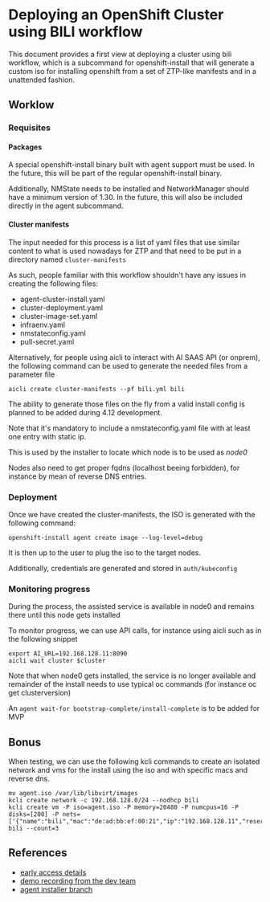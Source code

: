 # **Deploying an OpenShift Cluster using BILI workflow**

This document provides a first view at deploying a cluster using bili workflow, which is a subcommand for openshift-install that will generate a custom iso for installing openshift from a set of ZTP-like manifests and in a unattended fashion.

## **Worklow**

### **Requisites**

#### **Packages**

A special openshift-install binary built with agent support must be used. In the future, this will be part of the regular openshift-install binary.

Additionally, NMState needs to be installed and NetworkManager should have a minimum version of 1.30. In the future, this will also be included directly in the agent subcommand.

#### **Cluster manifests**

The input needed for this process is a list of yaml files that use similar content to what is used nowadays for ZTP and that need to be put in a directory named `cluster-manifests`

As such, people familiar with this workflow shouldn't have any issues in creating the following files:

- agent-cluster-install.yaml
- cluster-deployment.yaml
- cluster-image-set.yaml
- infraenv.yaml
- nmstateconfig.yaml
- pull-secret.yaml

Alternatively, for people using aicli to interact with AI SAAS API (or onprem), the following command can be used to generate the needed files from a parameter file

```
aicli create cluster-manifests --pf bili.yml bili
```

The ability to generate those files on the fly from a valid install config is planned to be added during 4.12 development.

Note that it's mandatory to include a nmstateconfig.yaml file with at least one entry with static ip.

This is used by the installer to locate which node is to be used as *node0*

Nodes also need to get proper fqdns (localhost beeing forbidden), for instance by mean of reverse DNS entries.

### **Deployment**

Once we have created the cluster-manifests, the ISO is generated with the following command:

```
openshift-install agent create image --log-level=debug
```

It is then up to the user to plug the iso to the target nodes.

Additionally, credentials are generated and stored in `auth/kubeconfig`

### **Monitoring progress**

During the process, the assisted service is available in node0 and remains there until this node gets installed

To monitor progress, we can use API calls, for instance using aicli such as in the following snippet

```
export AI_URL=192.168.128.11:8090
aicli wait cluster $cluster
```

Note that when node0 gets installed, the service is no longer available and remainder of the install needs to use typical oc commands (for instance oc get clusterversion)

An `agent wait-for bootstrap-complete/install-complete` is to be added for MVP

## **Bonus**

When testing, we can use the following kcli commands to create an isolated network and vms for the install using the iso and with specific macs and reverse dns.

```
mv agent.iso /var/lib/libvirt/images
kcli create network -c 192.168.128.0/24 --nodhcp bili
kcli create vm -P iso=agent.iso -P memory=20480 -P numcpus=16 -P disks=[200] -P nets=['{"name":"bili","mac":"de:ad:bb:ef:00:21","ip":"192.168.128.11","reservedns":"true"}'] bili --count=3
```

## **References**

- [early access details](https://source.redhat.com/groups/public/agent/agent_team_blog/internal_early_access_build)
- [demo recording from the dev team](https://drive.google.com/file/d/1cUX0KjaTH1IpBoYeC8lzdfJomCzaHPvh/view?usp=sharing)
- [agent installer branch](https://github.com/openshift/installer/blob/agent-installer)
